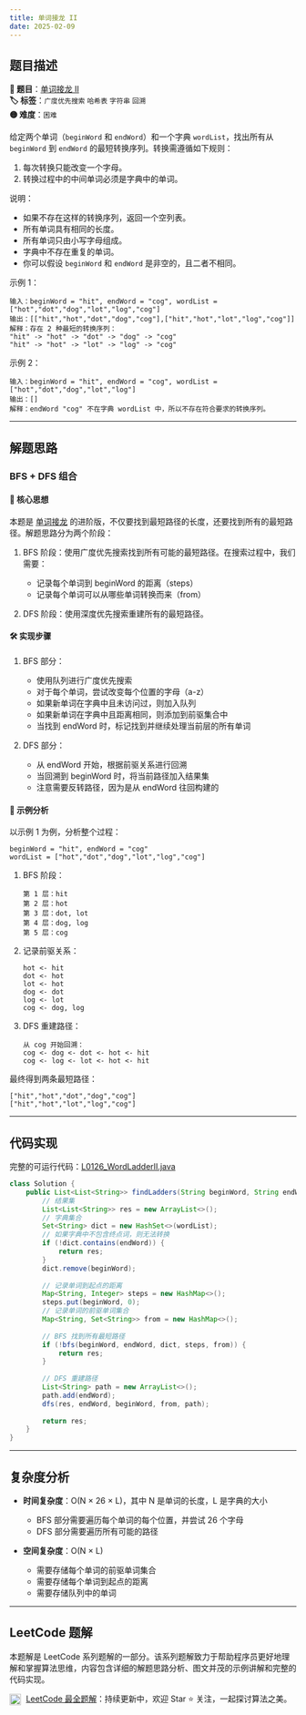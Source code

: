 ```yaml
---
title: 单词接龙 II
date: 2025-02-09
---
```


## 题目描述

**🔗 题目**：[单词接龙 II](https://leetcode.cn/problems/word-ladder-ii/)  
**🏷️ 标签**：`广度优先搜索` `哈希表` `字符串` `回溯`  
**🟡 难度**：`困难`  

给定两个单词（`beginWord` 和 `endWord`）和一个字典 `wordList`，找出所有从 `beginWord` 到 `endWord` 的最短转换序列。转换需遵循如下规则：

1. 每次转换只能改变一个字母。
2. 转换过程中的中间单词必须是字典中的单词。

说明：
- 如果不存在这样的转换序列，返回一个空列表。
- 所有单词具有相同的长度。
- 所有单词只由小写字母组成。
- 字典中不存在重复的单词。
- 你可以假设 `beginWord` 和 `endWord` 是非空的，且二者不相同。

示例 1：
```
输入：beginWord = "hit", endWord = "cog", wordList = ["hot","dot","dog","lot","log","cog"]
输出：[["hit","hot","dot","dog","cog"],["hit","hot","lot","log","cog"]]
解释：存在 2 种最短的转换序列：
"hit" -> "hot" -> "dot" -> "dog" -> "cog"
"hit" -> "hot" -> "lot" -> "log" -> "cog"
```

示例 2：
```
输入：beginWord = "hit", endWord = "cog", wordList = ["hot","dot","dog","lot","log"]
输出：[]
解释：endWord "cog" 不在字典 wordList 中，所以不存在符合要求的转换序列。
```

---

## 解题思路

### BFS + DFS 组合

#### 📝 核心思想

本题是 [单词接龙](../src/main/java/L0127_WordLadder.java) 的进阶版，不仅要找到最短路径的长度，还要找到所有的最短路径。解题思路分为两个阶段：

1. BFS 阶段：使用广度优先搜索找到所有可能的最短路径。在搜索过程中，我们需要：
   - 记录每个单词到 beginWord 的距离（steps）
   - 记录每个单词可以从哪些单词转换而来（from）

2. DFS 阶段：使用深度优先搜索重建所有的最短路径。

#### 🛠️ 实现步骤

1. BFS 部分：
   - 使用队列进行广度优先搜索
   - 对于每个单词，尝试改变每个位置的字母（a-z）
   - 如果新单词在字典中且未访问过，则加入队列
   - 如果新单词在字典中且距离相同，则添加到前驱集合中
   - 当找到 endWord 时，标记找到并继续处理当前层的所有单词

2. DFS 部分：
   - 从 endWord 开始，根据前驱关系进行回溯
   - 当回溯到 beginWord 时，将当前路径加入结果集
   - 注意需要反转路径，因为是从 endWord 往回构建的

#### 🧩 示例分析

以示例 1 为例，分析整个过程：

```
beginWord = "hit", endWord = "cog"
wordList = ["hot","dot","dog","lot","log","cog"]
```

1. BFS 阶段：
   ```
   第 1 层：hit
   第 2 层：hot
   第 3 层：dot, lot
   第 4 层：dog, log
   第 5 层：cog
   ```

2. 记录前驱关系：
   ```
   hot <- hit
   dot <- hot
   lot <- hot
   dog <- dot
   log <- lot
   cog <- dog, log
   ```

3. DFS 重建路径：
   ```
   从 cog 开始回溯：
   cog <- dog <- dot <- hot <- hit
   cog <- log <- lot <- hot <- hit
   ```

最终得到两条最短路径：
```
["hit","hot","dot","dog","cog"]
["hit","hot","lot","log","cog"]
```

---

## 代码实现

完整的可运行代码：[L0126_WordLadderII.java](../src/main/java/L0126_WordLadderII.java)

```java
class Solution {
    public List<List<String>> findLadders(String beginWord, String endWord, List<String> wordList) {
        // 结果集
        List<List<String>> res = new ArrayList<>();
        // 字典集合
        Set<String> dict = new HashSet<>(wordList);
        // 如果字典中不包含终点词，则无法转换
        if (!dict.contains(endWord)) {
            return res;
        }
        dict.remove(beginWord);
        
        // 记录单词到起点的距离
        Map<String, Integer> steps = new HashMap<>();
        steps.put(beginWord, 0);
        // 记录单词的前驱单词集合
        Map<String, Set<String>> from = new HashMap<>();
        
        // BFS 找到所有最短路径
        if (!bfs(beginWord, endWord, dict, steps, from)) {
            return res;
        }
        
        // DFS 重建路径
        List<String> path = new ArrayList<>();
        path.add(endWord);
        dfs(res, endWord, beginWord, from, path);
        
        return res;
    }
}
```

---

## 复杂度分析

- **时间复杂度**：O(N × 26 × L)，其中 N 是单词的长度，L 是字典的大小
  - BFS 部分需要遍历每个单词的每个位置，并尝试 26 个字母
  - DFS 部分需要遍历所有可能的路径

- **空间复杂度**：O(N × L)
  - 需要存储每个单词的前驱单词集合
  - 需要存储每个单词到起点的距离
  - 需要存储队列中的单词

---

## LeetCode 题解

本题解是 LeetCode 系列题解的一部分。该系列题解致力于帮助程序员更好地理解和掌握算法思维，内容包含详细的解题思路分析、图文并茂的示例讲解和完整的代码实现。

<img src="https://github.githubassets.com/images/modules/logos_page/GitHub-Mark.png" alt="GitHub" width="20" style="vertical-align: middle; margin-right: 5px"> [LeetCode 最全题解](https://github.com/LjyYano/LeetCode)：持续更新中，欢迎 Star ⭐️ 关注，一起探讨算法之美。 